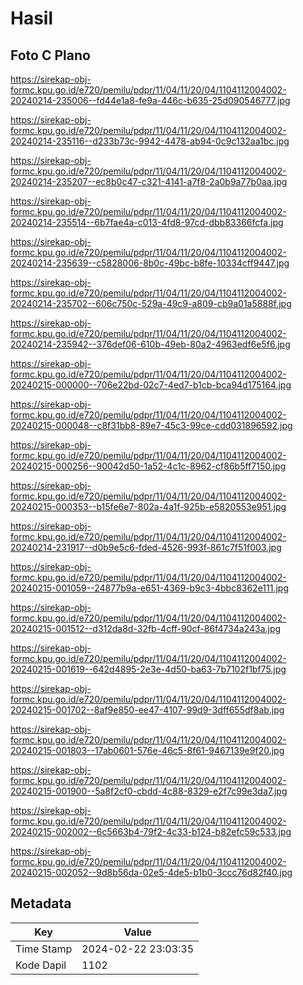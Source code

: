 # Hasil

## Foto C Plano

https://sirekap-obj-formc.kpu.go.id/e720/pemilu/pdpr/11/04/11/20/04/1104112004002-20240214-235006--fd44e1a8-fe9a-446c-b635-25d090546777.jpg

https://sirekap-obj-formc.kpu.go.id/e720/pemilu/pdpr/11/04/11/20/04/1104112004002-20240214-235116--d233b73c-9942-4478-ab94-0c9c132aa1bc.jpg

https://sirekap-obj-formc.kpu.go.id/e720/pemilu/pdpr/11/04/11/20/04/1104112004002-20240214-235207--ec8b0c47-c321-4141-a7f8-2a0b9a77b0aa.jpg

https://sirekap-obj-formc.kpu.go.id/e720/pemilu/pdpr/11/04/11/20/04/1104112004002-20240214-235514--6b7fae4a-c013-4fd8-97cd-dbb83366fcfa.jpg

https://sirekap-obj-formc.kpu.go.id/e720/pemilu/pdpr/11/04/11/20/04/1104112004002-20240214-235639--c5828006-8b0c-49bc-b8fe-10334cff9447.jpg

https://sirekap-obj-formc.kpu.go.id/e720/pemilu/pdpr/11/04/11/20/04/1104112004002-20240214-235702--606c750c-529a-49c9-a809-cb9a01a5888f.jpg

https://sirekap-obj-formc.kpu.go.id/e720/pemilu/pdpr/11/04/11/20/04/1104112004002-20240214-235942--376def06-610b-49eb-80a2-4963edf6e5f6.jpg

https://sirekap-obj-formc.kpu.go.id/e720/pemilu/pdpr/11/04/11/20/04/1104112004002-20240215-000000--706e22bd-02c7-4ed7-b1cb-bca94d175164.jpg

https://sirekap-obj-formc.kpu.go.id/e720/pemilu/pdpr/11/04/11/20/04/1104112004002-20240215-000048--c8f31bb8-89e7-45c3-99ce-cdd031896592.jpg

https://sirekap-obj-formc.kpu.go.id/e720/pemilu/pdpr/11/04/11/20/04/1104112004002-20240215-000256--90042d50-1a52-4c1c-8962-cf86b5ff7150.jpg

https://sirekap-obj-formc.kpu.go.id/e720/pemilu/pdpr/11/04/11/20/04/1104112004002-20240215-000353--b15fe6e7-802a-4a1f-925b-e5820553e951.jpg

https://sirekap-obj-formc.kpu.go.id/e720/pemilu/pdpr/11/04/11/20/04/1104112004002-20240214-231917--d0b9e5c6-fded-4526-993f-861c7f51f003.jpg

https://sirekap-obj-formc.kpu.go.id/e720/pemilu/pdpr/11/04/11/20/04/1104112004002-20240215-001059--24877b9a-e651-4369-b9c3-4bbc8362e111.jpg

https://sirekap-obj-formc.kpu.go.id/e720/pemilu/pdpr/11/04/11/20/04/1104112004002-20240215-001512--d312da8d-32fb-4cff-90cf-86f4734a243a.jpg

https://sirekap-obj-formc.kpu.go.id/e720/pemilu/pdpr/11/04/11/20/04/1104112004002-20240215-001619--642d4895-2e3e-4d50-ba63-7b7102f1bf75.jpg

https://sirekap-obj-formc.kpu.go.id/e720/pemilu/pdpr/11/04/11/20/04/1104112004002-20240215-001702--8af9e850-ee47-4107-99d9-3dff655df8ab.jpg

https://sirekap-obj-formc.kpu.go.id/e720/pemilu/pdpr/11/04/11/20/04/1104112004002-20240215-001803--17ab0601-576e-46c5-8f61-9467139e9f20.jpg

https://sirekap-obj-formc.kpu.go.id/e720/pemilu/pdpr/11/04/11/20/04/1104112004002-20240215-001900--5a8f2cf0-cbdd-4c88-8329-e2f7c99e3da7.jpg

https://sirekap-obj-formc.kpu.go.id/e720/pemilu/pdpr/11/04/11/20/04/1104112004002-20240215-002002--6c5663b4-79f2-4c33-b124-b82efc59c533.jpg

https://sirekap-obj-formc.kpu.go.id/e720/pemilu/pdpr/11/04/11/20/04/1104112004002-20240215-002052--9d8b56da-02e5-4de5-b1b0-3ccc76d82f40.jpg


## Metadata

| Key        | Value               |
| ---------- | ------------------- |
| Time Stamp | 2024-02-22 23:03:35 |
| Kode Dapil | 1102                |



